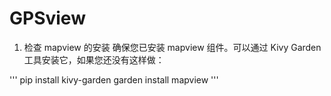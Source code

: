 # GPSview

1. 检查 mapview 的安装
确保您已安装 mapview 组件。可以通过 Kivy Garden 工具安装它，如果您还没有这样做：

'''
pip install kivy-garden
garden install mapview
'''


